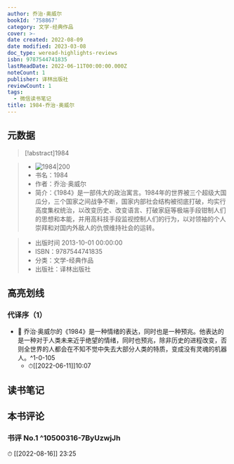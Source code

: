 ```yaml
---
author: 乔治·奥威尔
bookId: '758867'
category: 文学-经典作品
cover: >-
date created: 2022-08-09
date modified: 2023-03-08
doc_type: weread-highlights-reviews
isbn: 9787544741835
lastReadDate: 2022-06-11T00:00:00.000Z
noteCount: 1
publisher: 译林出版社
reviewCount: 1
tags:
  - 微信读书笔记
title: 1984-乔治·奥威尔
---
```


## 元数据

>[!abstract]1984

> - ![1984|200](https://wfqqreader-1252317822.image.myqcloud.com/cover/867/758867/t7_758867.jpg)
> - 书名：1984
> - 作者：乔治·奥威尔
> - 简介：《1984》是一部伟大的政治寓言。1984年的世界被三个超级大国瓜分，三个国家之间战争不断，国家内部社会结构被彻底打破，均实行高度集权统治，以改变历史、改变语言、打破家庭等极端手段钳制人们的思想和本能，并用高科技手段监视控制人们的行为，以对领袖的个人崇拜和对国内外敌人的仇恨维持社会的运转。

> - 出版时间 2013-10-01 00:00:00
> - ISBN：9787544741835
> - 分类：文学-经典作品
> - 出版社：译林出版社

## 高亮划线

### 代译序（1）

- 📌 乔治·奥威尔的《1984》是一种情绪的表达，同时也是一种预兆。他表达的是一种对于人类未来近乎绝望的情绪，同时也预兆，除非历史的进程改变，否则全世界的人都会在不知不觉中失去大部分人类的特质，变成没有灵魂的机器人。^1-0-105
	- ⏱[[2022-06-11]]10:07

## 读书笔记

## 本书评论

### 书评 No.1 ^10500316-7ByUzwjJh

⏱ [[2022-08-16]] 23:25

